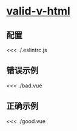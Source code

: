 
# [valid-v-html](https://eslint.vuejs.org/rules/valid-v-html.html)

## 配置

<<< ./.eslintrc.js

## 错误示例

<<< ./bad.vue

## 正确示例

<<< ./good.vue
        
